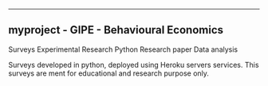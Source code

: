 ------------------------------------------
myproject - GIPE - Behavioural Economics 
------------------------------------------

Surveys
Experimental Research
Python
Research paper
Data analysis


Surveys developed in python, deployed using Heroku servers services. This surveys are ment for educational and research purpose only. 
